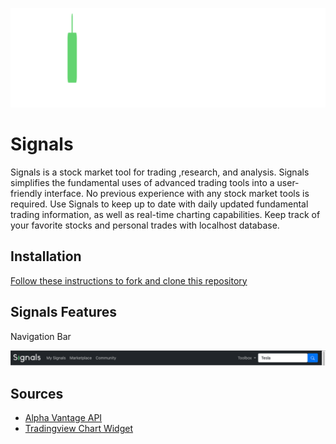 ![Signals](https://github.com/nickmendezFlatiron/Signals/blob/main/img/Signals.png)

# Signals

Signals is a stock market tool for trading ,research, and analysis. Signals simplifies the fundamental uses of advanced trading tools into a user-friendly interface. No previous experience with any stock market tools is required. Use Signals to keep up to date with daily updated fundamental trading information, as well as real-time charting capabilities. Keep track of your favorite stocks and personal trades with localhost database.

## Installation

[Follow these instructions to fork and clone this repository](https://docs.github.com/en/desktop/contributing-and-collaborating-using-github-desktop/adding-and-cloning-repositories/cloning-a-repository-from-github-to-github-desktop)

## Signals Features

Navigation Bar

![Navbar](https://github.com/nickmendezFlatiron/Signals/blob/main/img/navbar.png)


## Sources

- [Alpha Vantage API](https://www.alphavantage.co/)
- [Tradingview Chart Widget](https://www.tradingview.com/widget/)
